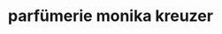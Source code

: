 ---
title: "parfümerie monika kreuzer"
url: /borken/parfuemerie-monika-kreuzer/
shop: Parfümerie
---